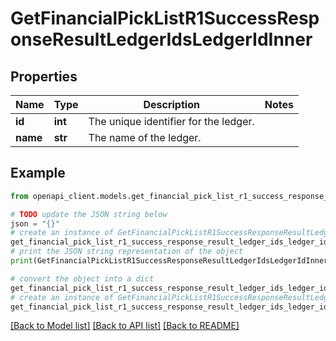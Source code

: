 # GetFinancialPickListR1SuccessResponseResultLedgerIdsLedgerIdInner


## Properties

Name | Type | Description | Notes
------------ | ------------- | ------------- | -------------
**id** | **int** | The unique identifier for the ledger. | 
**name** | **str** | The name of the ledger. | 

## Example

```python
from openapi_client.models.get_financial_pick_list_r1_success_response_result_ledger_ids_ledger_id_inner import GetFinancialPickListR1SuccessResponseResultLedgerIdsLedgerIdInner

# TODO update the JSON string below
json = "{}"
# create an instance of GetFinancialPickListR1SuccessResponseResultLedgerIdsLedgerIdInner from a JSON string
get_financial_pick_list_r1_success_response_result_ledger_ids_ledger_id_inner_instance = GetFinancialPickListR1SuccessResponseResultLedgerIdsLedgerIdInner.from_json(json)
# print the JSON string representation of the object
print(GetFinancialPickListR1SuccessResponseResultLedgerIdsLedgerIdInner.to_json())

# convert the object into a dict
get_financial_pick_list_r1_success_response_result_ledger_ids_ledger_id_inner_dict = get_financial_pick_list_r1_success_response_result_ledger_ids_ledger_id_inner_instance.to_dict()
# create an instance of GetFinancialPickListR1SuccessResponseResultLedgerIdsLedgerIdInner from a dict
get_financial_pick_list_r1_success_response_result_ledger_ids_ledger_id_inner_from_dict = GetFinancialPickListR1SuccessResponseResultLedgerIdsLedgerIdInner.from_dict(get_financial_pick_list_r1_success_response_result_ledger_ids_ledger_id_inner_dict)
```
[[Back to Model list]](../README.md#documentation-for-models) [[Back to API list]](../README.md#documentation-for-api-endpoints) [[Back to README]](../README.md)


